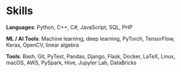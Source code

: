 # Skills

__Languages__: Python, C++, C#, JavaScript, SQL, PHP

__ML / AI Tools__: Machine learning, deep learning, PyTorch, TensorFlow, Keras, OpenCV, linear algebra

__Tools__: Bash, Git, PyTest, Pandas, Django, Flask, Docker, LaTeX, Linux, macOS, AWS, PySpark, Hive, Jupyter Lab, DataBricks
